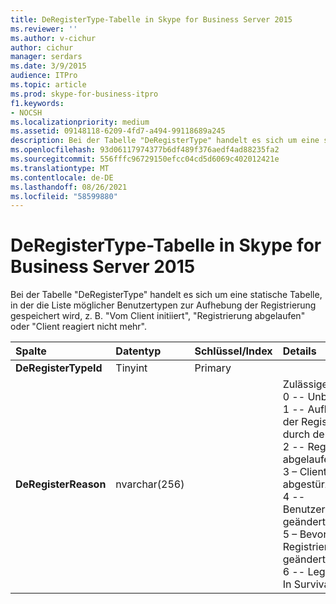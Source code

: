```yaml
---
title: DeRegisterType-Tabelle in Skype for Business Server 2015
ms.reviewer: ''
ms.author: v-cichur
author: cichur
manager: serdars
ms.date: 3/9/2015
audience: ITPro
ms.topic: article
ms.prod: skype-for-business-itpro
f1.keywords:
- NOCSH
ms.localizationpriority: medium
ms.assetid: 09148118-6209-4fd7-a494-99118689a245
description: Bei der Tabelle "DeRegisterType" handelt es sich um eine statische Tabelle, in der die Liste möglicher Benutzertypen zur Aufhebung der Registrierung gespeichert wird, z. B. "Vom Client initiiert", "Registrierung abgelaufen" oder "Client reagiert nicht mehr".
ms.openlocfilehash: 93d06117974377b6df489f376aedf4ad88235fa2
ms.sourcegitcommit: 556fffc96729150efcc04cd5d6069c402012421e
ms.translationtype: MT
ms.contentlocale: de-DE
ms.lasthandoff: 08/26/2021
ms.locfileid: "58599880"
---
```

# <a name="deregistertype-table-in-skype-for-business-server-2015"></a>DeRegisterType-Tabelle in Skype for Business Server 2015
 
Bei der Tabelle "DeRegisterType" handelt es sich um eine statische Tabelle, in der die Liste möglicher Benutzertypen zur Aufhebung der Registrierung gespeichert wird, z. B. "Vom Client initiiert", "Registrierung abgelaufen" oder "Client reagiert nicht mehr".
  
|**Spalte**|**Datentyp**|**Schlüssel/Index**|**Details**|
|:-----|:-----|:-----|:-----|
|**DeRegisterTypeId** <br/> |Tinyint  <br/> |Primary  <br/> ||
|**DeRegisterReason** <br/> |nvarchar(256)  <br/> || Zulässige Werte: <br/>  0 -- Unbekannt <br/>  1 -- Aufhebung der Registrierung durch den Client <br/>  2 -- Registrierung abgelaufen <br/>  3 – Client abgestürzt <br/>  4 -- Benutzerattribute geändert <br/>  5 – Bevorzugte Registrierungsstelle geändert <br/>  6 -- Legacyclient In Survival Mode <br/> |
   

